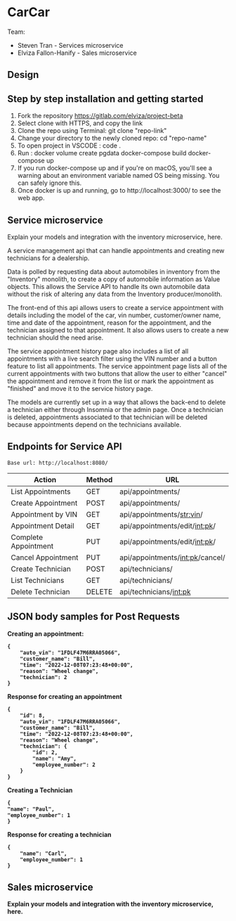 # CarCar


Team:

* Steven Tran - Services microservice
* Elviza Fallon-Hanify - Sales microservice

## Design

## Step by step installation and getting started
1. Fork the repository https://gitlab.com/elviza/project-beta
2. Select clone with HTTPS, and copy the link
3. Clone the repo using Terminal: git clone "repo-link"
4. Change your directory to the newly cloned repo: cd "repo-name"
5. To open project in VSCODE : code .
6. Run : docker volume create pgdata
         docker-compose build
         docker-compose up
7. If you run docker-compose up and if you're on macOS, you'll see
   a warning about an
   environment variable named OS being missing. You can safely ignore this.
8. Once docker is up and running, go to http://localhost:3000/ to
   see the web app.

## Service microservice

Explain your models and integration with the inventory
microservice, here.

A service management api that can handle appointments and creating new technicians for a dealership.


Data is polled by requesting data about automobiles in inventory from the "Inventory" monolith, to create a copy of automobile information as
Value objects. This allows the Service API to handle its own automobile data without the risk of altering any data from the Inventory producer/monolith.


The front-end of this api allows users to create a service appointment with details including the model of the car, vin number, customer/owner name, time and date of the appointment,
reason for the appointment, and the technician assigned to that appointment. It also allows users to create a new technician should the need arise.


The service appointment history page also includes a list of all appointments with a live search filter using the VIN number and a button feature to list all appointments.
The service appointment page lists all of the current appointments with two buttons that allow the user to either "cancel" the appointment and remove it from
the list or mark the appointment as "finished" and move it to the service history page.


The models are currently set up in a way that allows the back-end to delete a technician either through Insomnia or the admin page. Once a technician is deleted, appointments associated to that technician will be deleted because appointments depend on the technicians available.


## Endpoints for Service API
```
Base url: http://localhost:8080/
```


| Action | Method | URL |
| ---    | ---    | --- |
| List Appointments| GET | api/appointments/ |
| Create Appointment | POST | api/appointments/ |
| Appointment by VIN | GET | api/appointments/<str:vin>/
| Appointment Detail | GET | api/appointments/edit/<int:pk>/|
| Complete Appointment | PUT | api/appointments/edit/<int:pk>/ |
| Cancel Appointment | PUT | api/appointments/<int:pk>/cancel/ |
| Create Technician | POST | api/technicians/ |
| List Technicians | GET | api/technicians/ |
| Delete Technician | DELETE | api/technicians/<int:pk> |


## JSON body samples for Post Requests
<b>Creating an appointment:

```
{
	"auto_vin": "1FDLF47M6RRA05066",
	"customer_name": "Bill",
	"time": "2022-12-08T07:23:48+00:00",
	"reason": "Wheel change",
	"technician": 2
}
```
<b>Response for creating an appointment
```
{
	"id": 8,
	"auto_vin": "1FDLF47M6RRA05066",
	"customer_name": "Bill",
	"time": "2022-12-08T07:23:48+00:00",
	"reason": "Wheel change",
	"technician": {
		"id": 2,
		"name": "Amy",
		"employee_number": 2
	}
}
```
<b>Creating a Technician
```
{
"name": "Paul",
"employee_number": 1
}
```
<b>Response for creating a technician
```
{
	"name": "Carl",
	"employee_number": 1
}
```






## Sales microservice

Explain your models and integration with the inventory
microservice, here.
